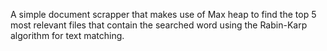 A simple document scrapper that makes use of Max heap to find the top 5 most relevant files that contain the searched word using the Rabin-Karp algorithm for text matching.
